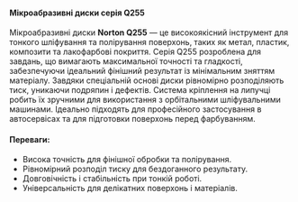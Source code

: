 #### Мікроабразивні диски серія Q255

Мікроабразивні диски **Norton Q255** — це високоякісний інструмент для тонкого шліфування та полірування поверхонь, таких як метал, пластик, композити та лакофарбові покриття. Серія Q255 розроблена для завдань, що вимагають максимальної точності та гладкості, забезпечуючи ідеальний фінішний результат із мінімальним зняттям матеріалу. Завдяки спеціальній основі диски рівномірно розподіляють тиск, уникаючи подряпин і дефектів. Система кріплення на липучці робить їх зручними для використання з орбітальними шліфувальними машинами. Ідеально підходять для професійного застосування в автосервісах та для підготовки поверхонь перед фарбуванням.

#### Переваги:

- Висока точність для фінішної обробки та полірування.
- Рівномірний розподіл тиску для бездоганного результату.
- Довговічність і стабільність при тонкій роботі.
- Універсальність для делікатних поверхонь і матеріалів.
